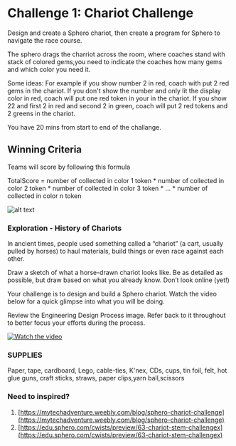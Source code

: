 # Challenge 1: Chariot Challenge

Design and create a Sphero chariot, then create a program for Sphero to navigate the race course.

The sphero drags the charriot across the room, where coaches stand with stack of colored gems,you need to indicate the coaches how many gems and which color you need it.

Some ideas:
For example if you show number 2 in red, coach with put 2 red gems in the chariot. If you don't show the number and only lit the display color  in red, coach will put one red token in your in the chariot. If you show 22 and first 2 in red and second 2 in green, coach will put 2 red tokens and 2 greens in the chariot.


You have 20 mins from start to end of the challange. 

## Winning Criteria

Teams will score by following this formula 

TotalScore = number of collected in color 1 token * number of collected in color 2 token *  number of collected in color 3 token * ... *  number of collected in color n token




![alt text](https://sphero-media-live.s3.amazonaws.com/cwist/cwists/ec/e4/dfc465f9ece44a3697d7f4540ad5af01_500_500.png "Chariot Challenge")




### Exploration - History of Chariots
In ancient times, people used something called a “chariot” (a cart, usually pulled by horses) to haul materials, build things or even race against each other.

Draw a sketch of what a horse-drawn chariot looks like. Be as detailed as possible, but draw based on what you already know. Don’t look online (yet!)

Your challenge is to design and build a Sphero chariot. Watch the video below for a quick glimpse into what you will be doing.

Review the Engineering Design Process image. Refer back to it throughout to better focus your efforts during the process.

[![Watch the video](https://img.youtube.com/vi/hB2Q5CHQTRQ/maxresdefault.jpg)](https://youtu.be/hB2Q5CHQTRQ)



### SUPPLIES
Paper, tape, cardboard, Lego, cable-ties, K'nex, CDs, cups, tin foil, felt, hot glue guns, craft sticks, straws, paper clips,yarn ball,scissors

### Need to inspired?

1. [https://mytechadventure.weebly.com/blog/sphero-chariot-challenge](https://mytechadventure.weebly.com/blog/sphero-chariot-challenge)
2. [https://edu.sphero.com/cwists/preview/63-chariot-stem-challengex](https://edu.sphero.com/cwists/preview/63-chariot-stem-challengex)



